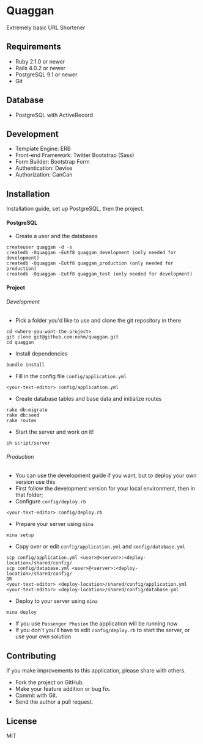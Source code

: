 Quaggan
======

Extremely basic URL Shortener

Requirements
------------

* Ruby 2.1.0 or newer
* Rails 4.0.2 or newer
* PostgreSQL 9.1 or newer
* Git

Database
--------

* PostgreSQL with ActiveRecord

Development
-----------

* Template Engine: ERB
* Front-end Framework: Twitter Bootstrap (Sass)
* Form Builder: Bootstrap Form
* Authentication: Devise
* Authorization: CanCan

Installation
------------

Installation guide, set up PostgreSQL, then the project.

#### PostgreSQL

* Create a user and the databases
```
createuser quaggan -d -s
createdb -Oquaggan -Eutf8 quaggan_development (only needed for development)
createdb -Oquaggan -Eutf8 quaggan_production (only needed for production)
createdb -Oquaggan -Eutf8 quaggan_test (only needed for development)
```

#### Project

###### Development
* Pick a folder you'd like to use and clone the git repository in there
```
cd <where-you-want-the-project>
git clone git@github.com:nohm/quaggan.git
cd quaggan
```
* Install dependencies
```
bundle install
```
* Fill in the config file `config/application.yml`
```
<your-text-editor> config/application.yml
```
* Create database tables and base data and initialize routes
```
rake db:migrate
rake db:seed
rake routes
```
* Start the server and work on it!
```
sh script/server
```

###### Production
* You can use the development guide if you want, but to deploy your own version use this
* First follow the development version for your local environment, then in that folder;
* Configure `config/deploy.rb`
```
<your-text-editor> config/deploy.rb
```
* Prepare your server using `mina`
```
mina setup
```
* Copy over or edit  `config/application.yml` and `config/database.yml`
```
scp config/application.yml <user>@<server>:<deploy-location>/shared/config/
scp config/database.yml <user>@<server>:<deploy-location>/shared/config/
OR
<your-text-editor> <deploy-location>/shared/config/application.yml
<your-text-editor> <deploy-location>/shared/config/database.yml
```
* Deploy to your server using `mina`
```
mina deploy
```
* If you use `Passenger Phusion` the application will be running now
* If you don't you'll have to edit `config/deploy.rb` to start the server, or use your own solution

Contributing
------------

If you make improvements to this application, please share with others.

* Fork the project on GitHub.
* Make your feature addition or bug fix.
* Commit with Git.
* Send the author a pull request.

License
-------

MIT
